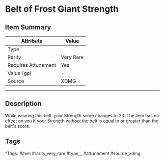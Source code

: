 # Belt of Frost Giant Strength

## Item Summary

| Attribute            | Value                        |
|----------------------|------------------------------|
| Type                 |   |
| Rarity               | Very Rare             |
| Requires Attunement  | Yes                |
| Value (gp)           | -    |
| Source               | XDMG |

---

## Description

While wearing this belt, your Strength score changes to 23. The item has no effect on you if your Strength without the belt is equal to or greater than the belt's score.

## Tags

^Tags: #item #rarity_very_rare #type__ #attunement #source_xdmg